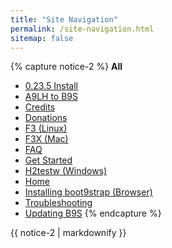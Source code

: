 ```yaml
---
title: "Site Navigation"
permalink: /site-navigation.html
sitemap: false
---
```


{% capture notice-2 %}
**All**

+ [0.23.5 Install](0.23.5-install)
+ [A9LH to B9S](a9lh-to-b9s)
+ [Credits](credits)
+ [Donations](donations)
+ [F3 (Linux)](f3-(linux))
+ [F3X (Mac)](f3x-(mac))
+ [FAQ](faq)
+ [Get Started](get-started)
+ [H2testw (Windows)](h2testw-(windows))
+ [Home](/)
+ [Installing boot9strap (Browser)](installing-boot9strap-(browser))
+ [Troubleshooting](troubleshooting)
+ [Updating B9S](updating-b9s)
{% endcapture %}
<div class="notice--primary">{{ notice-2 | markdownify }}</div>
